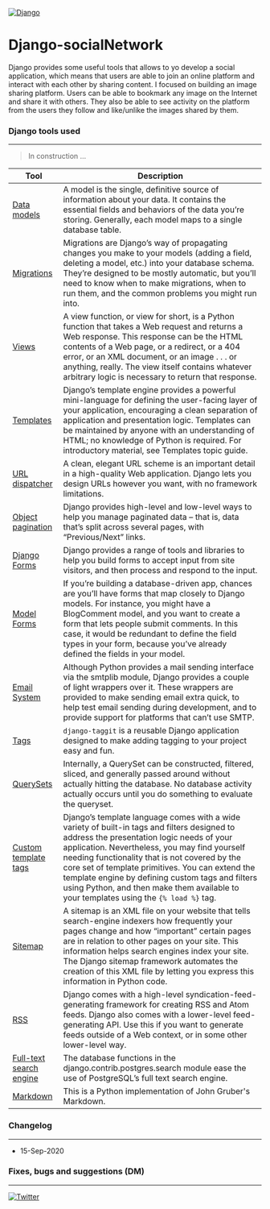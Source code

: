 [![Django](https://www.djangoproject.com/m/img/logos/django-logo-positive.png)](https://www.djangoproject.com/)

# Django-socialNetwork


Django provides some useful tools that allows to yo develop a social application, which means that users are able to join an online platform and interact with each other by sharing content. I focused on building an image sharing platform. Users can be able to bookmark any image on the Internet and share it with others. They also be able to see activity on the platform from the users they follow and like/unlike the images shared by them.


### Django tools used
---

> In construction ...

| Tool | Description |
| ------ | ------ |
| [Data models](https://docs.djangoproject.com/en/3.1/topics/db/models/) | A model is the single, definitive source of information about your data. It contains the essential fields and behaviors of the data you’re storing. Generally, each model maps to a single database table. |
| [Migrations](https://docs.djangoproject.com/en/3.1/topics/migrations/) | Migrations are Django’s way of propagating changes you make to your models (adding a field, deleting a model, etc.) into your database schema. They’re designed to be mostly automatic, but you’ll need to know when to make migrations, when to run them, and the common problems you might run into. |
| [Views](https://docs.djangoproject.com/en/3.1/topics/http/views/) | A view function, or view for short, is a Python function that takes a Web request and returns a Web response. This response can be the HTML contents of a Web page, or a redirect, or a 404 error, or an XML document, or an image . . . or anything, really. The view itself contains whatever arbitrary logic is necessary to return that response. |
| [Templates](https://docs.djangoproject.com/en/3.1/ref/templates/) | Django’s template engine provides a powerful mini-language for defining the user-facing layer of your application, encouraging a clean separation of application and presentation logic. Templates can be maintained by anyone with an understanding of HTML; no knowledge of Python is required. For introductory material, see Templates topic guide. |
| [URL dispatcher](https://docs.djangoproject.com/en/3.1/topics/http/urls/) | A clean, elegant URL scheme is an important detail in a high-quality Web application. Django lets you design URLs however you want, with no framework limitations. |
| [Object pagination](https://docs.djangoproject.com/en/3.1/topics/pagination/) | Django provides high-level and low-level ways to help you manage paginated data – that is, data that’s split across several pages, with “Previous/Next” links. |
| [Django Forms](https://docs.djangoproject.com/en/3.1/topics/forms/) | Django provides a range of tools and libraries to help you build forms to accept input from site visitors, and then process and respond to the input. |
| [Model Forms](https://docs.djangoproject.com/en/3.1/topics/forms/modelforms/) | If you’re building a database-driven app, chances are you’ll have forms that map closely to Django models. For instance, you might have a BlogComment model, and you want to create a form that lets people submit comments. In this case, it would be redundant to define the field types in your form, because you’ve already defined the fields in your model. |
| [Email System](https://docs.djangoproject.com/en/3.1/topics/email/) | Although Python provides a mail sending interface via the smtplib module, Django provides a couple of light wrappers over it. These wrappers are provided to make sending email extra quick, to help test email sending during development, and to provide support for platforms that can’t use SMTP. |
| [Tags](https://django-taggit.readthedocs.io/en/latest/) | ```django-taggit``` is a reusable Django application designed to make adding tagging to your project easy and fun. |
| [QuerySets](https://docs.djangoproject.com/en/3.1/ref/models/querysets/) | Internally, a QuerySet can be constructed, filtered, sliced, and generally passed around without actually hitting the database. No database activity actually occurs until you do something to evaluate the queryset. |
| [Custom template tags](https://docs.djangoproject.com/en/3.1/howto/custom-template-tags/) | Django’s template language comes with a wide variety of built-in tags and filters designed to address the presentation logic needs of your application. Nevertheless, you may find yourself needing functionality that is not covered by the core set of template primitives. You can extend the template engine by defining custom tags and filters using Python, and then make them available to your templates using the ```{% load %}``` tag. |
| [Sitemap](https://docs.djangoproject.com/en/3.1/ref/contrib/sitemaps/) | A sitemap is an XML file on your website that tells search-engine indexers how frequently your pages change and how “important” certain pages are in relation to other pages on your site. This information helps search engines index your site. The Django sitemap framework automates the creation of this XML file by letting you express this information in Python code. |
| [RSS](https://docs.djangoproject.com/en/3.1/ref/contrib/syndication/) | Django comes with a high-level syndication-feed-generating framework for creating RSS and Atom feeds.  Django also comes with a lower-level feed-generating API. Use this if you want to generate feeds outside of a Web context, or in some other lower-level way. |
| [Full-text search engine](https://docs.djangoproject.com/en/3.1/ref/contrib/postgres/search/) | The database functions in the django.contrib.postgres.search module ease the use of PostgreSQL’s full text search engine. |
| [Markdown](https://python-markdown.github.io/install/) | This is a Python implementation of John Gruber's Markdown. |

### Changelog

---

* 15-Sep-2020

### Fixes, bugs and suggestions (DM)

---

[![Twitter](https://img.icons8.com/clouds/2x/twitter.png)](https://twitter.com/nildiert)


